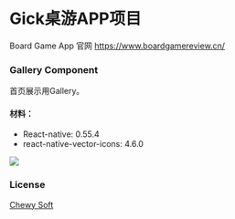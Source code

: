 # Gick桌游APP项目
Board Game App
官网
https://www.boardgamereview.cn/

### Gallery Component
首页展示用Gallery。

#### 材料：
* React-native: 0.55.4
* react-native-vector-icons: 4.6.0

![](http://image.chewy-soft.cn/46.jpg)

### License
[Chewy Soft](http://www.chewy-soft.cn/)